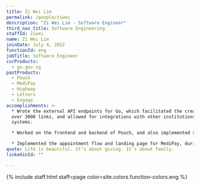 ```yaml
---
title: Zi Wei Lim
permalink: /people/ziwei
description: "Zi Wei Lim - Software Engineer"
third_nav_title: Software Engineering
staffId: ziwei
name: Zi Wei Lim
joinDate: July 4, 2022
functionId: eng
jobTitle: Software Engineer
curProducts:
  - go.gov.sg
pastProducts:
  - Pouch
  - MediPay
  - Highway
  - Letters
  - Engage
accomplishments: >-
  * Wrote the external API endpoints for Go, which facilitated the creation of
  over 3000 links, and allowed for integrations with other institutions'
  systems. 

  * Worked on the frontend and backend of Pouch, and also implemented security classifications for files and folders.

  * Implemented the appointment flow and landing page for MediPay, during hackathon.
quote: Life is beautiful. It’s about giving. It’s about family.
linkedinId: ""

---
```


{% include staff.html staff=page color=site.colors.function-colors.eng %}
